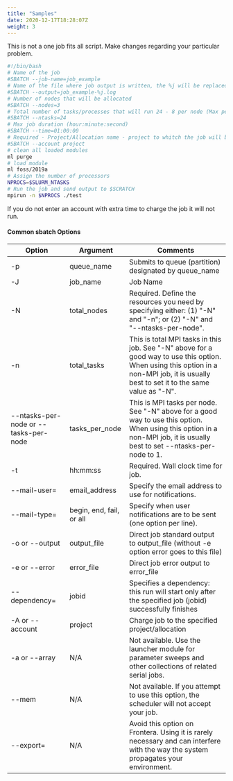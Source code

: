 ```yaml
---
title: "Samples"
date: 2020-12-17T18:28:07Z
weight: 3
---
```



This is not a one job fits all script. Make changes regarding your particular problem.

```bash
#!/bin/bash
# Name of the job
#SBATCH --job-name=job_example
# Name of the file where job output is written, the %j will be replaced by the job id number.
#SBATCH --output=job_example-%j.log
# Number of nodes that will be allocated
#SBATCH --nodes=3
# Total number of tasks/processes that will run 24 - 8 per node (Max per node:16 - number of cores)
#SBATCH --ntasks=24
# Max job duration (hour:minute:second)
#SBATCH --time=01:00:00
# Required - Project/Allocation name - project to whitch the job will be billed
#SBATCH --account project
# clean all loaded modules
ml purge
# load module
ml foss/2019a
# Assign the number of processors
NPROCS=$SLURM_NTASKS
# Run the job and send output to $SCRATCH
mpirun -n $NPROCS ./test 
```

If you do not enter an account with extra time to charge the job it will not run.

#### Common sbatch Options
|Option|Argument|Comments|
|---|---|---|
|-p|queue_name|Submits to queue (partition) designated by queue_name|
|-J|job_name|Job Name|
|-N|total_nodes| Required. Define the resources you need by specifying either: (1) "-N" and "-n"; or (2) "-N" and "--ntasks-per-node".|
|-n|total_tasks|This is total MPI tasks in this job. See "-N" above for a good way to use this option. When using this option in a non-MPI job, it is usually best to set it to the same value as "-N".|
|--ntasks-per-node or --tasks-per-node|tasks_per_node|This is MPI tasks per node. See "-N" above for a good way to use this option. When using this option in a non-MPI job, it is usually best to set --ntasks-per-node to 1.|
|-t|hh:mm:ss|Required. Wall clock time for job.|
|--mail-user=|email_address|Specify the email address to use for notifications.|
|--mail-type=|begin, end, fail, or all|Specify when user notifications are to be sent (one option per line).|
|-o or --output|output_file|Direct job standard output to output_file (without -e option error goes to this file)|
|-e or --error|error_file|Direct job error output to error_file|
|--dependency=|jobid|Specifies a dependency: this run will start only after the specified job (jobid) successfully finishes|
|-A or --account|project|Charge job to the specified project/allocation|
|-a or --array|N/A|Not available. Use the launcher module for parameter sweeps and other collections of related serial jobs.|
|--mem|N/A|Not available. If you attempt to use this option, the scheduler will not accept your job.|
|--export=|N/A|Avoid this option on Frontera. Using it is rarely necessary and can interfere with the way the system propagates your environment.|